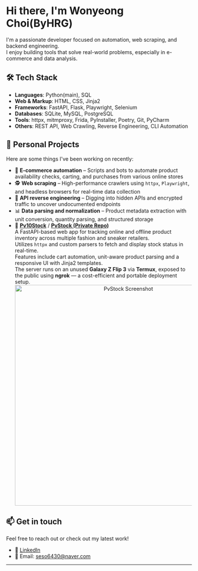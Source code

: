 # Hi there, I'm Wonyeong Choi(ByHRG)

I'm a passionate developer focused on automation, web scraping, and backend engineering.  
I enjoy building tools that solve real-world problems, especially in e-commerce and data analysis.

## 🛠 Tech Stack

- **Languages**: Python(main), SQL  
- **Web & Markup**: HTML, CSS, Jinja2  
- **Frameworks**: FastAPI, Flask, Playwright, Selenium
- **Databases**: SQLite, MySQL, PostgreSQL  
- **Tools**: httpx, mitmproxy, Frida, PyInstaller, Poetry, Git, PyCharm
- **Others**: REST API, Web Crawling, Reverse Engineering, CLI Automation

## 🚀 Personal Projects

Here are some things I've been working on recently:

- 🛒 **E-commerce automation** – Scripts and bots to automate product availability checks, carting, and purchases from various online stores
- 🕵️ **Web scraping** – High-performance crawlers using `httpx`, `Playwright`, and headless browsers for real-time data collection
- 🔐 **API reverse engineering** – Digging into hidden APIs and encrypted traffic to uncover undocumented endpoints
- 📊 **Data parsing and normalization** – Product metadata extraction with unit conversion, quantity parsing, and structured storage
- 🧩 **[Pv10Stock](http://10stock.온라인.한국)** / **[PvStock (Private Repo)](https://github.com/ByHRG/PvStock)**  
  A FastAPI-based web app for tracking online and offline product inventory across multiple fashion and sneaker retailers.  
  Utilizes `httpx` and custom parsers to fetch and display stock status in real-time.  
  Features include cart automation, unit-aware product parsing and a responsive UI with Jinja2 templates.  
  The server runs on an unused **Galaxy Z Flip 3** via **Termux**, exposed to the public using **ngrok** — a cost-efficient and portable deployment setup.
  <div align="center">
    <img src="https://media.discordapp.net/attachments/1204956732539801651/1388906850183024762/image.png?ex=6862afcd&is=68615e4d&hm=bfc1c275cf958526a6a1c4aea3547d321da14d5aae380de69d8978e4a277155f&=&format=webp&quality=lossless" alt="PvStock Screenshot" width="600"/>
  </div>

## 📫 Get in touch

Feel free to reach out or check out my latest work!

- 💼 [LinkedIn](https://www.linkedin.com/in/원영-최-a74692177)
- 📧 Email: seso6430@naver.com

---
